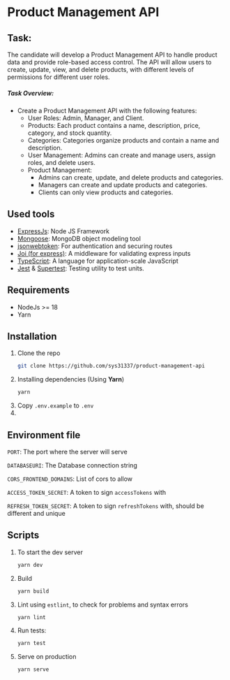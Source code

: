 
# Product Management API
## Task:
The candidate will develop a Product Management API to handle product data and provide
role-based access control. The API will allow users to create, update, view, and delete products,
with different levels of permissions for different user roles.

##### Task Overview:

- Create a Product Management API with the following features:
	- User Roles: Admin, Manager, and Client.
	- Products: Each product contains a name, description, price, category, and stock quantity.
	- Categories: Categories organize products and contain a name and description.
	- User Management: Admins can create and manage users, assign roles, and delete users.
	- Product Management:
		- Admins can create, update, and delete products and categories.
		- Managers can create and update products and categories.
		- Clients can only view products and categories.

## Used tools

* [ExpressJs](https://expressjs.com/): Node JS Framework
* [Mongoose](https://www.npmjs.com/package/mongoose): MongoDB object modeling tool
* [jsonwebtoken](https://www.npmjs.com/package/jsonwebtoken): For authentication and securing routes
* [Joi (for express)](https://www.npmjs.com/package/express-joi-validation): A middleware for validating express inputs
* [TypeScript](https://www.npmjs.com/package/typescript): A language for application-scale JavaScript
* [Jest](https://www.npmjs.com/package/jest) & [Supertest](https://www.npmjs.com/package/supertest): Testing utility to test units.

## Requirements

* NodeJs >= 18
* Yarn

## Installation

1. Clone the repo
   ```sh
   git clone https://github.com/sys31337/product-management-api
   ```
2. Installing dependencies (Using **Yarn**)
   ```sh
   yarn
   ```
3. Copy `.env.example` to `.env`
4.

## Environment file
`PORT`: The port where the server will serve

`DATABASEURI`: The Database connection string

`CORS_FRONTEND_DOMAINS`: List of cors to allow

`ACCESS_TOKEN_SECRET`: A token to sign `accessTokens` with

`REFRESH_TOKEN_SECRET`: A token to sign `refreshTokens` with, should be different and unique


## Scripts

1. To start the dev server
   ```sh
   yarn dev
   ```
2. Build
   ```sh
   yarn build
   ```
3. Lint using `estlint`, to check for problems and syntax errors
   ```sh
   yarn lint
   ```
4. Run tests:
   ```sh
   yarn test
   ```
5. Serve on production
   ```sh
   yarn serve
   ```
